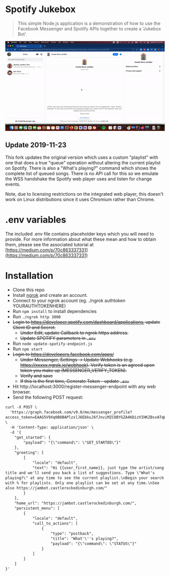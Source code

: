 # Spotify Jukebox

> This simple Node.js application is a demonstration of how to use the Facebook Messenger and Spotify APIs together to create a 'Jukebox Bot'.

[![Jambot Demo](demo.gif)](demo.mp4)

## Update 2019-11-23

This fork updates the original version which uses a custom "playlist" with one that does a true "queue" operation without altering the current playlist on Spotify. 
There is also a "What's playing?" command which shows the complete list of queued songs. There is no API call for this so we emulate the WSS handshake the Spotify web player uses and listen for change events.

Note, due to licensing restrictions on the integrated web player, this doesn't work on Linux distributions since it uses Chromium rather than Chrome.

# .env variables

The included .env file contains placeholder keys which you will need to provide. For more information about what these mean and how to obtain them, please see the associated tutorial at [https://medium.com/p/70c863337331](https://medium.com/p/70c863337331)

# Installation

   * Clone this repo
   * Install [ngrok](https://ngrok.com/) and create an account.
   * Connect to your ngrok account (eg. ./ngrok authtoken YOURAUTHTOKENHERE)
   * Run `npm install` to install dependencies
   * Run ``./ngrok http 3000``
   * <strike>Login to https://developer.spotify.com/dashboard/applications, update Client ID and Secret.
      * Under Edit, update Callback to ngrok https address.
      * Update SPOTIFY parameters in ``.env``</strike>
   * Run ``node update-spotify-endpoint.js``
   * Run ``npm start``
   * <strike>Login to https://developers.facebook.com/apps/
      * Under Messenger, Settings -> Update Webhooks (e.g. https://xxxxx.ngrok.io/webhook). Verify token is an agreed upon token you make up (MESSENGER_VERIFY_TOKEN).
      * Verify and save
      * If this is the first time, Generate Token - update ``.env``</strike>
   * Hit http://localhost:3000/register-messenger-endpoint with any web browser.
   * Send the following POST request:
```
curl -X POST \
  'https://graph.facebook.com/v9.0/me/messenger_profile?access_token=EAAG5V9Xq0B8BAPlzxlJ6EbkuJ6fJnviMZCOBYGZA4KDizVIHKZBsxATqWmBbNecDUxF7pcm4GDjrHwPQXXYPhq2fAGLZCKmD8SgeLbIBvPbxtBMaPHWw5k2OxnhKgzv8wZBbAWmBrUmbV2aOAo6P3GddZCZBPCZAK1F3u63EDfpKfxoSOdt7NNZCp4JcbWM12dz8ZD' \
  -H 'Content-Type: application/json' \
  -d '{
    "get_started": {
        "payload": "{\"command\": \"GET_STARTED\"}"
    },
    "greeting": [
        {
            "locale": "default",
            "text": "Hi {{user_first_name}}, just type the artist/song title and we'll send you back a list of suggestions. Type \"What's playing?\" at any time to see the current playlist.\nBegin your search with % for playlists. Only one playlist can be set at any time.\nSee also https://jambot.castlerockedinburgh.com/"
        }
    ],
    "home_url": "https://jambot.castlerockedinburgh.com/",
    "persistent_menu": [
        {
            "locale": "default",
            "call_to_actions": [
                {
                    "type": "postback",
                    "title": "What'\''s playing?",
                    "payload": "{\"command\": \"STATUS\"}"
                }
            ]
        }
    ]
}'
```